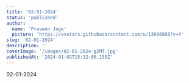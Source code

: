 ```yaml
---
title: '02-01-2024'
status: 'published'
author:
  name: 'Praveen Juge'
  picture: 'https://avatars.githubusercontent.com/u/13696888?v=4'
slug: '02-01-2024'
description: ''
coverImage: '/images/02-01-2024-g2MT.jpg'
publishedAt: '2024-01-02T15:12:00.155Z'
---
```


02-01-2024